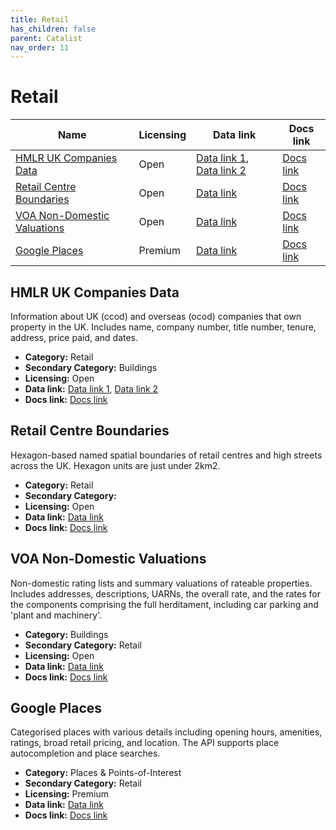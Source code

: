 ```yaml
---
title: Retail
has_children: false
parent: Catalist
nav_order: 11
---
```


# Retail

| Name                                                        | Licensing | Data link                                                                                                                                              | Docs link                                                                                                                                                |
| ----------------------------------------------------------- | --------- | ------------------------------------------------------------------------------------------------------------------------------------------------------ | -------------------------------------------------------------------------------------------------------------------------------------------------------- |
| [HMLR UK Companies Data](#hmlr-uk-companies-data)           | Open      | [Data link 1](https://use-land-property-data.service.gov.uk/datasets/ccod), [Data link 2](https://use-land-property-data.service.gov.uk/datasets/ocod) | [Docs link](https://use-land-property-data.service.gov.uk/datasets/ccod/tech-spec)                                                                       |
| [Retail Centre Boundaries](#retail-centre-boundaries)       | Open      | [Data link](https://data.geods.ac.uk/dataset/retail-centre-boundaries-and-open-indicators/resource/00b4e06a-8189-4771-8ff3-c2dbe9cbd606)               | [Docs link](https://data.geods.ac.uk/dataset/retail-centre-boundaries-and-open-indicators)                                                               |
| [VOA Non-Domestic Valuations](#voa-non-domestic-valuations) | Open      | [Data link](https://voaratinglists.blob.core.windows.net/html/rlidata.htm)                                                                             | [Docs link](https://voaratinglists.blob.core.windows.net/html/documents/Compiled%20Rating%20List%20and%20Summary%20Valuation%20Data%20Specification.pdf) |
| [Google Places](#google-places)                             | Premium   | [Data link](https://developers.google.com/maps/documentation/places/web-service/op-overview)                                                           | [Docs link](https://developers.google.com/maps/documentation/places/web-service)                                                                         |

## HMLR UK Companies Data

Information about UK (ccod) and overseas (ocod) companies that own property in the UK. Includes name, company number, title number, tenure, address, price paid, and dates.

- **Category:** Retail
- **Secondary Category:** Buildings
- **Licensing:** Open
- **Data link:** [Data link 1](https://use-land-property-data.service.gov.uk/datasets/ccod), [Data link 2](https://use-land-property-data.service.gov.uk/datasets/ocod)
- **Docs link:** [Docs link](https://use-land-property-data.service.gov.uk/datasets/ccod/tech-spec)



## Retail Centre Boundaries

Hexagon-based named spatial boundaries of retail centres and high streets across the UK. Hexagon units are just under 2km2.

- **Category:** Retail
- **Secondary Category:** 
- **Licensing:** Open
- **Data link:** [Data link](https://data.geods.ac.uk/dataset/retail-centre-boundaries-and-open-indicators/resource/00b4e06a-8189-4771-8ff3-c2dbe9cbd606)
- **Docs link:** [Docs link](https://data.geods.ac.uk/dataset/retail-centre-boundaries-and-open-indicators)



## VOA Non-Domestic Valuations

Non-domestic rating lists and summary valuations of rateable properties. Includes addresses, descriptions, UARNs, the overall rate, and the rates for the components comprising the full herditament, including car parking and 'plant and machinery'.

- **Category:** Buildings
- **Secondary Category:** Retail
- **Licensing:** Open
- **Data link:** [Data link](https://voaratinglists.blob.core.windows.net/html/rlidata.htm)
- **Docs link:** [Docs link](https://voaratinglists.blob.core.windows.net/html/documents/Compiled%20Rating%20List%20and%20Summary%20Valuation%20Data%20Specification.pdf)



## Google Places

Categorised places with various details including opening hours, amenities, ratings, broad retail pricing, and location. The API supports place autocompletion and place searches.

- **Category:** Places & Points-of-Interest
- **Secondary Category:** Retail
- **Licensing:** Premium
- **Data link:** [Data link](https://developers.google.com/maps/documentation/places/web-service/op-overview)
- **Docs link:** [Docs link](https://developers.google.com/maps/documentation/places/web-service)

